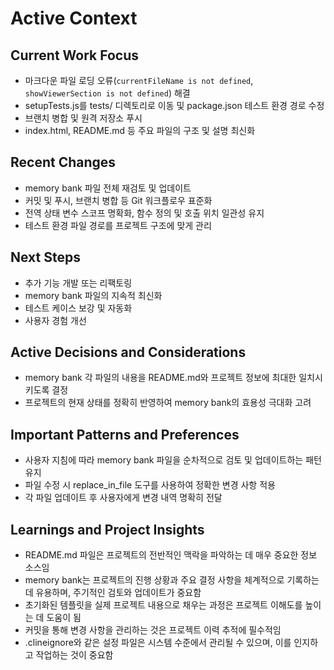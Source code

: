 # Active Context

## Current Work Focus

*   마크다운 파일 로딩 오류(`currentFileName is not defined`, `showViewerSection is not defined`) 해결
*   setupTests.js를 tests/ 디렉토리로 이동 및 package.json 테스트 환경 경로 수정
*   브랜치 병합 및 원격 저장소 푸시
*   index.html, README.md 등 주요 파일의 구조 및 설명 최신화

## Recent Changes

*   memory bank 파일 전체 재검토 및 업데이트
*   커밋 및 푸시, 브랜치 병합 등 Git 워크플로우 표준화
*   전역 상태 변수 스코프 명확화, 함수 정의 및 호출 위치 일관성 유지
*   테스트 환경 파일 경로를 프로젝트 구조에 맞게 관리

## Next Steps

*   추가 기능 개발 또는 리팩토링
*   memory bank 파일의 지속적 최신화
*   테스트 케이스 보강 및 자동화
*   사용자 경험 개선

## Active Decisions and Considerations

*   memory bank 각 파일의 내용을 README.md와 프로젝트 정보에 최대한 일치시키도록 결정
*   프로젝트의 현재 상태를 정확히 반영하여 memory bank의 효용성 극대화 고려

## Important Patterns and Preferences

*   사용자 지침에 따라 memory bank 파일을 순차적으로 검토 및 업데이트하는 패턴 유지
*   파일 수정 시 replace_in_file 도구를 사용하여 정확한 변경 사항 적용
*   각 파일 업데이트 후 사용자에게 변경 내역 명확히 전달

## Learnings and Project Insights

*   README.md 파일은 프로젝트의 전반적인 맥락을 파악하는 데 매우 중요한 정보 소스임
*   memory bank는 프로젝트의 진행 상황과 주요 결정 사항을 체계적으로 기록하는 데 유용하며, 주기적인 검토와 업데이트가 중요함
*   초기화된 템플릿을 실제 프로젝트 내용으로 채우는 과정은 프로젝트 이해도를 높이는 데 도움이 됨
*   커밋을 통해 변경 사항을 관리하는 것은 프로젝트 이력 추적에 필수적임
*   .clineignore와 같은 설정 파일은 시스템 수준에서 관리될 수 있으며, 이를 인지하고 작업하는 것이 중요함
